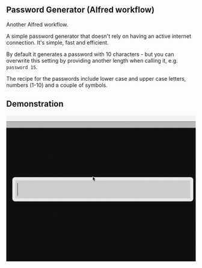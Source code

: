 ## Password Generator (Alfred workflow)

Another Alfred workflow.

A simple password generator that doesn't rely on having an active internet connection. It's simple, fast and efficient.

By default it generates a password with 10 characters - but you can overwrite this setting by providing another length when calling it, e.g. `password 15`.

The recipe for the passwords include lower case and upper case letters, numbers (1-10) and a couple of symbols.

## Demonstration

![](password-generator.gif)
